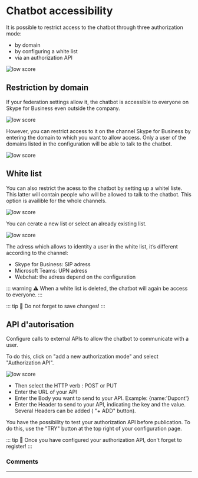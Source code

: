 # Chatbot accessibility


It is possible to restrict access to the chatbot through three authorization mode:
- by domain 
- by configuring a white list 
- via an authorization API

<div class="image_center">
  <img :src="$withBase('/assets/img/virtual-agent-studio/settings/chatbot1.png')" alt="low score">
</div>


## Restriction by domain

If your federation settings allow it, the chatbot is accessible to everyone on
Skype for Business even outside the company.

<div class="image_center">
  <img :src="$withBase('/assets/img/virtual-agent-studio/settings/chatbot2.png')" alt="low score">
</div>



However, you can restrict access to it on the channel Skype for Business by
entering the domain to which you want to allow access. Only a user of the
domains listed in the configuration will be able to talk to the chatbot.

<div class="image_center">
  <img :src="$withBase('/assets/img/virtual-agent-studio/settings/chatbot3.png')" alt="low score">
</div>



## White list

You can also restrict the acess to the chatbot by setting up a whitel liste. This latter will contain people who will be allowed to talk to the chatbot. 
This option is availible for the whole channels.

<div class="image_center">
  <img :src="$withBase('/assets/img/virtual-agent-studio/settings/chatbot4.png')" alt="low score">
</div>



You can cerate a new list or select an already existing list.

<div class="image_center">
  <img :src="$withBase('/assets/img/virtual-agent-studio/settings/chatbot5.png')" alt="low score">
</div>


The adress which allows to identity a user in the white list, it’s different
according to the channel:

-   Skype for Business: SIP adress
-   Microsoft Teams: UPN adress
-   Webchat: the adress depend on the configuration

::: warning ⚠️
When a white list is deleted, the chatbot will again be access to everyone.
:::

::: tip 💾
Do not forget to save changes!
:::

## API d'autorisation

Configure calls to external APIs to allow the chatbot to communicate with a user. 

To do this, click on "add a new authorization mode" and select "Authorization API". 

<div class="image_center">
  <img :src="$withBase('/assets/img/virtual-agent-studio/settings/chatbot6.png')" alt="low score">
</div>




- Then select the HTTP verb : POST or PUT
- Enter the URL of your API
- Enter the Body you want to send to your API. Example: {name:'Dupont'}
- Enter the Header to send to your API, indicating the key and the value. Several Headers can be added ( "+ ADD" button). 

You have the possibility to test your authorization API before publication. To do this, use the "TRY" button at the top right of your configuration page. 

::: tip 💾
Once you have configured your authorization API, don't forget to register! 
:::


### Comments
---

<Comments />
